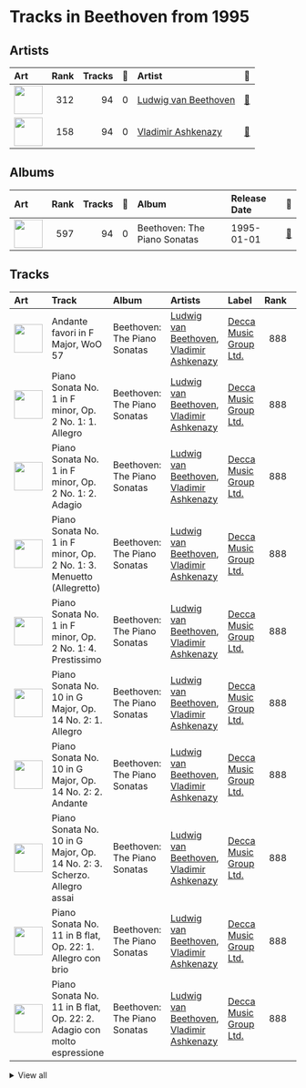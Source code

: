 # Tracks in Beethoven from 1995

## Artists

| Art | Rank | Tracks | 💚 | Artist | 🔗 |
|:---|---:|---:|---:|:---|:---|
| <img src="https://i.scdn.co/image/db022999443da6f89e250086329d98b17399b346" alt="" width="50" /> | 312 | 94 | 0 | [Ludwig van Beethoven](../../../artists/ludwig_van_beethoven/overview.md) | [🔗](https://open.spotify.com/artist/2wOqMjp9TyABvtHdOSOTUS) |
| <img src="https://i.scdn.co/image/ab6761610000e5eba5a4a932f73faefc19b4e24f" alt="" width="50" /> | 158 | 94 | 0 | [Vladimir Ashkenazy](../../../artists/vladimir_ashkenazy/overview.md) | [🔗](https://open.spotify.com/artist/20iZXzMb8LoWXOeca32i82) |

## Albums

| Art | Rank | Tracks | 💚 | Album | Release Date | 🔗 |
|:---|---:|---:|---:|:---|:---|:---|
| <img src="https://i.scdn.co/image/ab67616d0000b273c18e2114a3a3ef543635197a" alt="" width="50" /> | 597 | 94 | 0 | Beethoven: The Piano Sonatas | 1995-01-01 | [🔗](https://open.spotify.com/album/7xbsSOswKgms1fUFuwKArz) |

## Tracks



| Art | Track | Album | Artists | Label | Rank | 💚 | 🔗 |
|:---|:---|:---|:---|:---|---:|:---|:---|
| <img src="https://i.scdn.co/image/ab67616d0000b273c18e2114a3a3ef543635197a" alt="" width="50" /> | Andante favori in F Major, WoO 57 | Beethoven: The Piano Sonatas | [Ludwig van Beethoven](../../../artists/ludwig_van_beethoven/overview.md), [Vladimir Ashkenazy](../../../artists/vladimir_ashkenazy/overview.md) | [Decca Music Group Ltd.](../../../labels/decca_music_group_ltd_) | 888 | | [🔗](https://open.spotify.com/track/6XvANHX6bfvmhYyvYwUQih) |
| <img src="https://i.scdn.co/image/ab67616d0000b273c18e2114a3a3ef543635197a" alt="" width="50" /> | Piano Sonata No. 1 in F minor, Op. 2 No. 1: 1. Allegro | Beethoven: The Piano Sonatas | [Ludwig van Beethoven](../../../artists/ludwig_van_beethoven/overview.md), [Vladimir Ashkenazy](../../../artists/vladimir_ashkenazy/overview.md) | [Decca Music Group Ltd.](../../../labels/decca_music_group_ltd_) | 888 | | [🔗](https://open.spotify.com/track/2E0Q7KZ2b6wTMsuDA8lRhz) |
| <img src="https://i.scdn.co/image/ab67616d0000b273c18e2114a3a3ef543635197a" alt="" width="50" /> | Piano Sonata No. 1 in F minor, Op. 2 No. 1: 2. Adagio | Beethoven: The Piano Sonatas | [Ludwig van Beethoven](../../../artists/ludwig_van_beethoven/overview.md), [Vladimir Ashkenazy](../../../artists/vladimir_ashkenazy/overview.md) | [Decca Music Group Ltd.](../../../labels/decca_music_group_ltd_) | 888 | | [🔗](https://open.spotify.com/track/4PpdgsxpYNn7VJBQJX4jy2) |
| <img src="https://i.scdn.co/image/ab67616d0000b273c18e2114a3a3ef543635197a" alt="" width="50" /> | Piano Sonata No. 1 in F minor, Op. 2 No. 1: 3. Menuetto (Allegretto) | Beethoven: The Piano Sonatas | [Ludwig van Beethoven](../../../artists/ludwig_van_beethoven/overview.md), [Vladimir Ashkenazy](../../../artists/vladimir_ashkenazy/overview.md) | [Decca Music Group Ltd.](../../../labels/decca_music_group_ltd_) | 888 | | [🔗](https://open.spotify.com/track/67SOOKfcONBy6SdpoVz2bL) |
| <img src="https://i.scdn.co/image/ab67616d0000b273c18e2114a3a3ef543635197a" alt="" width="50" /> | Piano Sonata No. 1 in F minor, Op. 2 No. 1: 4. Prestissimo | Beethoven: The Piano Sonatas | [Ludwig van Beethoven](../../../artists/ludwig_van_beethoven/overview.md), [Vladimir Ashkenazy](../../../artists/vladimir_ashkenazy/overview.md) | [Decca Music Group Ltd.](../../../labels/decca_music_group_ltd_) | 888 | | [🔗](https://open.spotify.com/track/1Wrn95wC9svYqRRPovuW8x) |
| <img src="https://i.scdn.co/image/ab67616d0000b273c18e2114a3a3ef543635197a" alt="" width="50" /> | Piano Sonata No. 10 in G Major, Op. 14 No. 2: 1. Allegro | Beethoven: The Piano Sonatas | [Ludwig van Beethoven](../../../artists/ludwig_van_beethoven/overview.md), [Vladimir Ashkenazy](../../../artists/vladimir_ashkenazy/overview.md) | [Decca Music Group Ltd.](../../../labels/decca_music_group_ltd_) | 888 | | [🔗](https://open.spotify.com/track/2gamjD7tMdIsxVpYBC86I2) |
| <img src="https://i.scdn.co/image/ab67616d0000b273c18e2114a3a3ef543635197a" alt="" width="50" /> | Piano Sonata No. 10 in G Major, Op. 14 No. 2: 2. Andante | Beethoven: The Piano Sonatas | [Ludwig van Beethoven](../../../artists/ludwig_van_beethoven/overview.md), [Vladimir Ashkenazy](../../../artists/vladimir_ashkenazy/overview.md) | [Decca Music Group Ltd.](../../../labels/decca_music_group_ltd_) | 888 | | [🔗](https://open.spotify.com/track/6F6k480dc0Xm5VAsdotoGp) |
| <img src="https://i.scdn.co/image/ab67616d0000b273c18e2114a3a3ef543635197a" alt="" width="50" /> | Piano Sonata No. 10 in G Major, Op. 14 No. 2: 3. Scherzo. Allegro assai | Beethoven: The Piano Sonatas | [Ludwig van Beethoven](../../../artists/ludwig_van_beethoven/overview.md), [Vladimir Ashkenazy](../../../artists/vladimir_ashkenazy/overview.md) | [Decca Music Group Ltd.](../../../labels/decca_music_group_ltd_) | 888 | | [🔗](https://open.spotify.com/track/0VEufDhQQQvz863wJ7unXm) |
| <img src="https://i.scdn.co/image/ab67616d0000b273c18e2114a3a3ef543635197a" alt="" width="50" /> | Piano Sonata No. 11 in B flat, Op. 22: 1. Allegro con brio | Beethoven: The Piano Sonatas | [Ludwig van Beethoven](../../../artists/ludwig_van_beethoven/overview.md), [Vladimir Ashkenazy](../../../artists/vladimir_ashkenazy/overview.md) | [Decca Music Group Ltd.](../../../labels/decca_music_group_ltd_) | 888 | | [🔗](https://open.spotify.com/track/0JGm7LxCumF7nRrUlF5QIt) |
| <img src="https://i.scdn.co/image/ab67616d0000b273c18e2114a3a3ef543635197a" alt="" width="50" /> | Piano Sonata No. 11 in B flat, Op. 22: 2. Adagio con molto espressione | Beethoven: The Piano Sonatas | [Ludwig van Beethoven](../../../artists/ludwig_van_beethoven/overview.md), [Vladimir Ashkenazy](../../../artists/vladimir_ashkenazy/overview.md) | [Decca Music Group Ltd.](../../../labels/decca_music_group_ltd_) | 888 | | [🔗](https://open.spotify.com/track/6tB9IboWrHcn2gu1yPkN18) |


<details>
<summary>View all</summary>

| Art | Track | Album | Artists | Label | Rank | 💚 | 🔗 |
|:---|:---|:---|:---|:---|---:|:---|:---|
| <img src="https://i.scdn.co/image/ab67616d0000b273c18e2114a3a3ef543635197a" alt="" width="50" /> | Piano Sonata No. 11 in B flat, Op. 22: 3. Menuetto | Beethoven: The Piano Sonatas | [Ludwig van Beethoven](../../../artists/ludwig_van_beethoven/overview.md), [Vladimir Ashkenazy](../../../artists/vladimir_ashkenazy/overview.md) | [Decca Music Group Ltd.](../../../labels/decca_music_group_ltd_) | 888 | | [🔗](https://open.spotify.com/track/6Cf92UVZEP2X4IVG96Rxlx) |
| <img src="https://i.scdn.co/image/ab67616d0000b273c18e2114a3a3ef543635197a" alt="" width="50" /> | Piano Sonata No. 11 in B flat, Op. 22: 4. Rondo (Allegretto) | Beethoven: The Piano Sonatas | [Ludwig van Beethoven](../../../artists/ludwig_van_beethoven/overview.md), [Vladimir Ashkenazy](../../../artists/vladimir_ashkenazy/overview.md) | [Decca Music Group Ltd.](../../../labels/decca_music_group_ltd_) | 888 | | [🔗](https://open.spotify.com/track/09TzZIZStFNY1Kza5CEgRr) |
| <img src="https://i.scdn.co/image/ab67616d0000b273c18e2114a3a3ef543635197a" alt="" width="50" /> | Piano Sonata No. 12 in A flat, Op. 26: 1. Andante con variazioni | Beethoven: The Piano Sonatas | [Ludwig van Beethoven](../../../artists/ludwig_van_beethoven/overview.md), [Vladimir Ashkenazy](../../../artists/vladimir_ashkenazy/overview.md) | [Decca Music Group Ltd.](../../../labels/decca_music_group_ltd_) | 888 | | [🔗](https://open.spotify.com/track/0jZpofwQyc0pgFCLISZyqH) |
| <img src="https://i.scdn.co/image/ab67616d0000b273c18e2114a3a3ef543635197a" alt="" width="50" /> | Piano Sonata No. 12 in A flat, Op. 26: 2. Scherzo (Allegro molto) | Beethoven: The Piano Sonatas | [Ludwig van Beethoven](../../../artists/ludwig_van_beethoven/overview.md), [Vladimir Ashkenazy](../../../artists/vladimir_ashkenazy/overview.md) | [Decca Music Group Ltd.](../../../labels/decca_music_group_ltd_) | 888 | | [🔗](https://open.spotify.com/track/1ceRZjxysooUhNqjsvetIF) |
| <img src="https://i.scdn.co/image/ab67616d0000b273c18e2114a3a3ef543635197a" alt="" width="50" /> | Piano Sonata No. 12 in A flat, Op. 26: 3. Marcia funebre sulla morte d'un Eroe | Beethoven: The Piano Sonatas | [Ludwig van Beethoven](../../../artists/ludwig_van_beethoven/overview.md), [Vladimir Ashkenazy](../../../artists/vladimir_ashkenazy/overview.md) | [Decca Music Group Ltd.](../../../labels/decca_music_group_ltd_) | 888 | | [🔗](https://open.spotify.com/track/3ao7nFG8rHS8OYbCvA0Cuo) |
| <img src="https://i.scdn.co/image/ab67616d0000b273c18e2114a3a3ef543635197a" alt="" width="50" /> | Piano Sonata No. 12 in A flat, Op. 26: 4. Allegro | Beethoven: The Piano Sonatas | [Ludwig van Beethoven](../../../artists/ludwig_van_beethoven/overview.md), [Vladimir Ashkenazy](../../../artists/vladimir_ashkenazy/overview.md) | [Decca Music Group Ltd.](../../../labels/decca_music_group_ltd_) | 888 | | [🔗](https://open.spotify.com/track/31AZdDNdlQCUezidrDWH47) |
| <img src="https://i.scdn.co/image/ab67616d0000b273c18e2114a3a3ef543635197a" alt="" width="50" /> | Piano Sonata No. 13 in E flat, Op. 27 No. 1: 1. Andante - Allegro - Tempo I | Beethoven: The Piano Sonatas | [Ludwig van Beethoven](../../../artists/ludwig_van_beethoven/overview.md), [Vladimir Ashkenazy](../../../artists/vladimir_ashkenazy/overview.md) | [Decca Music Group Ltd.](../../../labels/decca_music_group_ltd_) | 888 | | [🔗](https://open.spotify.com/track/3sEMnEwMLitPryhuGxgQpV) |
| <img src="https://i.scdn.co/image/ab67616d0000b273c18e2114a3a3ef543635197a" alt="" width="50" /> | Piano Sonata No. 13 in E flat, Op. 27 No. 1: 3. Adagio con espressione | Beethoven: The Piano Sonatas | [Ludwig van Beethoven](../../../artists/ludwig_van_beethoven/overview.md), [Vladimir Ashkenazy](../../../artists/vladimir_ashkenazy/overview.md) | [Decca Music Group Ltd.](../../../labels/decca_music_group_ltd_) | 888 | | [🔗](https://open.spotify.com/track/69FbfBxdOQ46TrFPBcUnYZ) |
| <img src="https://i.scdn.co/image/ab67616d0000b273c18e2114a3a3ef543635197a" alt="" width="50" /> | Piano Sonata No. 13 in E flat, Op. 27 No. 1: 4. Allegro vivace - Tempo I - Presto | Beethoven: The Piano Sonatas | [Ludwig van Beethoven](../../../artists/ludwig_van_beethoven/overview.md), [Vladimir Ashkenazy](../../../artists/vladimir_ashkenazy/overview.md) | [Decca Music Group Ltd.](../../../labels/decca_music_group_ltd_) | 888 | | [🔗](https://open.spotify.com/track/3dK10JRS2TarLCLWZbo27R) |
| <img src="https://i.scdn.co/image/ab67616d0000b273c18e2114a3a3ef543635197a" alt="" width="50" /> | Piano Sonata No. 13 in E flat, Op. 27, No. 1: 2. Allegro molto e vivace | Beethoven: The Piano Sonatas | [Ludwig van Beethoven](../../../artists/ludwig_van_beethoven/overview.md), [Vladimir Ashkenazy](../../../artists/vladimir_ashkenazy/overview.md) | [Decca Music Group Ltd.](../../../labels/decca_music_group_ltd_) | 888 | | [🔗](https://open.spotify.com/track/5TooCaJdIpM4PSFIAKpqOx) |
| <img src="https://i.scdn.co/image/ab67616d0000b273c18e2114a3a3ef543635197a" alt="" width="50" /> | Piano Sonata No. 15 in D, Op. 28 -"Pastorale": 1. Allegro | Beethoven: The Piano Sonatas | [Ludwig van Beethoven](../../../artists/ludwig_van_beethoven/overview.md), [Vladimir Ashkenazy](../../../artists/vladimir_ashkenazy/overview.md) | [Decca Music Group Ltd.](../../../labels/decca_music_group_ltd_) | 888 | | [🔗](https://open.spotify.com/track/3eiAUStWjc93DBuEPlEBSP) |
| <img src="https://i.scdn.co/image/ab67616d0000b273c18e2114a3a3ef543635197a" alt="" width="50" /> | Piano Sonata No. 15 in D, Op. 28 -"Pastorale": 2. Andante | Beethoven: The Piano Sonatas | [Ludwig van Beethoven](../../../artists/ludwig_van_beethoven/overview.md), [Vladimir Ashkenazy](../../../artists/vladimir_ashkenazy/overview.md) | [Decca Music Group Ltd.](../../../labels/decca_music_group_ltd_) | 888 | | [🔗](https://open.spotify.com/track/5xydghdYPMMVdQJTVX2ZPX) |
| <img src="https://i.scdn.co/image/ab67616d0000b273c18e2114a3a3ef543635197a" alt="" width="50" /> | Piano Sonata No. 15 in D, Op. 28 -"Pastorale": 3. Scherzo (Allegro assai) | Beethoven: The Piano Sonatas | [Ludwig van Beethoven](../../../artists/ludwig_van_beethoven/overview.md), [Vladimir Ashkenazy](../../../artists/vladimir_ashkenazy/overview.md) | [Decca Music Group Ltd.](../../../labels/decca_music_group_ltd_) | 888 | | [🔗](https://open.spotify.com/track/3PzrgxokeKboRe1MyMkAsz) |
| <img src="https://i.scdn.co/image/ab67616d0000b273c18e2114a3a3ef543635197a" alt="" width="50" /> | Piano Sonata No. 15 in D, Op. 28 -"Pastorale": 4. Rondo. Allegro ma non troppo | Beethoven: The Piano Sonatas | [Ludwig van Beethoven](../../../artists/ludwig_van_beethoven/overview.md), [Vladimir Ashkenazy](../../../artists/vladimir_ashkenazy/overview.md) | [Decca Music Group Ltd.](../../../labels/decca_music_group_ltd_) | 888 | | [🔗](https://open.spotify.com/track/32ohdHhdVPpZtRKlZv6dS5) |
| <img src="https://i.scdn.co/image/ab67616d0000b273c18e2114a3a3ef543635197a" alt="" width="50" /> | Piano Sonata No. 16 in G, Op. 31 No. 1: 1. Allegro vivace | Beethoven: The Piano Sonatas | [Ludwig van Beethoven](../../../artists/ludwig_van_beethoven/overview.md), [Vladimir Ashkenazy](../../../artists/vladimir_ashkenazy/overview.md) | [Decca Music Group Ltd.](../../../labels/decca_music_group_ltd_) | 888 | | [🔗](https://open.spotify.com/track/5r3qjqRLBS0SsLkuuBVntw) |
| <img src="https://i.scdn.co/image/ab67616d0000b273c18e2114a3a3ef543635197a" alt="" width="50" /> | Piano Sonata No. 16 in G, Op. 31 No. 1: 2. Adagio grazioso | Beethoven: The Piano Sonatas | [Ludwig van Beethoven](../../../artists/ludwig_van_beethoven/overview.md), [Vladimir Ashkenazy](../../../artists/vladimir_ashkenazy/overview.md) | [Decca Music Group Ltd.](../../../labels/decca_music_group_ltd_) | 888 | | [🔗](https://open.spotify.com/track/55X24BGkDWD7lsHNsmGSY3) |
| <img src="https://i.scdn.co/image/ab67616d0000b273c18e2114a3a3ef543635197a" alt="" width="50" /> | Piano Sonata No. 16 in G, Op. 31 No. 1: 3. Rondo (Allegretto) | Beethoven: The Piano Sonatas | [Ludwig van Beethoven](../../../artists/ludwig_van_beethoven/overview.md), [Vladimir Ashkenazy](../../../artists/vladimir_ashkenazy/overview.md) | [Decca Music Group Ltd.](../../../labels/decca_music_group_ltd_) | 888 | | [🔗](https://open.spotify.com/track/4QpCaoTElARQj31WH2lPAx) |
| <img src="https://i.scdn.co/image/ab67616d0000b273c18e2114a3a3ef543635197a" alt="" width="50" /> | Piano Sonata No. 17 in D minor, Op. 31 No. 2 -"Tempest": 1. Largo - Allegro | Beethoven: The Piano Sonatas | [Ludwig van Beethoven](../../../artists/ludwig_van_beethoven/overview.md), [Vladimir Ashkenazy](../../../artists/vladimir_ashkenazy/overview.md) | [Decca Music Group Ltd.](../../../labels/decca_music_group_ltd_) | 888 | | [🔗](https://open.spotify.com/track/4mduuj01b4mVak85MrC7OF) |
| <img src="https://i.scdn.co/image/ab67616d0000b273c18e2114a3a3ef543635197a" alt="" width="50" /> | Piano Sonata No. 17 in D minor, Op. 31 No. 2 -"Tempest": 2. Adagio | Beethoven: The Piano Sonatas | [Ludwig van Beethoven](../../../artists/ludwig_van_beethoven/overview.md), [Vladimir Ashkenazy](../../../artists/vladimir_ashkenazy/overview.md) | [Decca Music Group Ltd.](../../../labels/decca_music_group_ltd_) | 888 | | [🔗](https://open.spotify.com/track/3HtCNpL6JQ5k5Mqtee3kWc) |
| <img src="https://i.scdn.co/image/ab67616d0000b273c18e2114a3a3ef543635197a" alt="" width="50" /> | Piano Sonata No. 17 in D minor, Op. 31 No. 2 -"Tempest": 3. Allegretto | Beethoven: The Piano Sonatas | [Ludwig van Beethoven](../../../artists/ludwig_van_beethoven/overview.md), [Vladimir Ashkenazy](../../../artists/vladimir_ashkenazy/overview.md) | [Decca Music Group Ltd.](../../../labels/decca_music_group_ltd_) | 888 | | [🔗](https://open.spotify.com/track/6hSk9N1dglIFXwSGVZW3XC) |
| <img src="https://i.scdn.co/image/ab67616d0000b273c18e2114a3a3ef543635197a" alt="" width="50" /> | Piano Sonata No. 18 in E flat, Op. 31 No. 3 -"The Hunt": 1. Allegro | Beethoven: The Piano Sonatas | [Ludwig van Beethoven](../../../artists/ludwig_van_beethoven/overview.md), [Vladimir Ashkenazy](../../../artists/vladimir_ashkenazy/overview.md) | [Decca Music Group Ltd.](../../../labels/decca_music_group_ltd_) | 888 | | [🔗](https://open.spotify.com/track/06WBwk3ploTpWPjgM2jdF0) |
| <img src="https://i.scdn.co/image/ab67616d0000b273c18e2114a3a3ef543635197a" alt="" width="50" /> | Piano Sonata No. 18 in E flat, Op. 31 No. 3 -"The Hunt": 2. Scherzo (Allegretto vivace) | Beethoven: The Piano Sonatas | [Ludwig van Beethoven](../../../artists/ludwig_van_beethoven/overview.md), [Vladimir Ashkenazy](../../../artists/vladimir_ashkenazy/overview.md) | [Decca Music Group Ltd.](../../../labels/decca_music_group_ltd_) | 888 | | [🔗](https://open.spotify.com/track/6ghMfD0tM3XxGxhTLQ1ilI) |
| <img src="https://i.scdn.co/image/ab67616d0000b273c18e2114a3a3ef543635197a" alt="" width="50" /> | Piano Sonata No. 18 in E flat, Op. 31 No. 3 -"The Hunt": 3. Menuetto (Moderato e grazioso) | Beethoven: The Piano Sonatas | [Ludwig van Beethoven](../../../artists/ludwig_van_beethoven/overview.md), [Vladimir Ashkenazy](../../../artists/vladimir_ashkenazy/overview.md) | [Decca Music Group Ltd.](../../../labels/decca_music_group_ltd_) | 888 | | [🔗](https://open.spotify.com/track/0Ug52ip9Z9uCWXhicp3lb7) |
| <img src="https://i.scdn.co/image/ab67616d0000b273c18e2114a3a3ef543635197a" alt="" width="50" /> | Piano Sonata No. 18 in E flat, Op. 31 No. 3 -"The Hunt": 4. Presto con fuoco | Beethoven: The Piano Sonatas | [Ludwig van Beethoven](../../../artists/ludwig_van_beethoven/overview.md), [Vladimir Ashkenazy](../../../artists/vladimir_ashkenazy/overview.md) | [Decca Music Group Ltd.](../../../labels/decca_music_group_ltd_) | 888 | | [🔗](https://open.spotify.com/track/4G1SNHok5v4z8EhG4dsZBi) |
| <img src="https://i.scdn.co/image/ab67616d0000b273c18e2114a3a3ef543635197a" alt="" width="50" /> | Piano Sonata No. 19 in G minor, Op. 49 No. 1: 1. Andante | Beethoven: The Piano Sonatas | [Ludwig van Beethoven](../../../artists/ludwig_van_beethoven/overview.md), [Vladimir Ashkenazy](../../../artists/vladimir_ashkenazy/overview.md) | [Decca Music Group Ltd.](../../../labels/decca_music_group_ltd_) | 888 | | [🔗](https://open.spotify.com/track/6fnnJxQzSmNrgZubGxEfoR) |
| <img src="https://i.scdn.co/image/ab67616d0000b273c18e2114a3a3ef543635197a" alt="" width="50" /> | Piano Sonata No. 19 in G minor, Op. 49 No. 1: 2. Rondo (Allegro) | Beethoven: The Piano Sonatas | [Ludwig van Beethoven](../../../artists/ludwig_van_beethoven/overview.md), [Vladimir Ashkenazy](../../../artists/vladimir_ashkenazy/overview.md) | [Decca Music Group Ltd.](../../../labels/decca_music_group_ltd_) | 888 | | [🔗](https://open.spotify.com/track/2yYoMpdah6zLxZakpCFs9I) |
| <img src="https://i.scdn.co/image/ab67616d0000b273c18e2114a3a3ef543635197a" alt="" width="50" /> | Piano Sonata No. 2 in A, Op. 2 No. 2: 1. Allegro vivace | Beethoven: The Piano Sonatas | [Ludwig van Beethoven](../../../artists/ludwig_van_beethoven/overview.md), [Vladimir Ashkenazy](../../../artists/vladimir_ashkenazy/overview.md) | [Decca Music Group Ltd.](../../../labels/decca_music_group_ltd_) | 888 | | [🔗](https://open.spotify.com/track/0j6XoSUHbf3aj487ZOn6t6) |
| <img src="https://i.scdn.co/image/ab67616d0000b273c18e2114a3a3ef543635197a" alt="" width="50" /> | Piano Sonata No. 2 in A, Op. 2 No. 2: 2. Largo appassionato | Beethoven: The Piano Sonatas | [Ludwig van Beethoven](../../../artists/ludwig_van_beethoven/overview.md), [Vladimir Ashkenazy](../../../artists/vladimir_ashkenazy/overview.md) | [Decca Music Group Ltd.](../../../labels/decca_music_group_ltd_) | 888 | | [🔗](https://open.spotify.com/track/0wAtZN1NyyFr85GOz4IoZK) |
| <img src="https://i.scdn.co/image/ab67616d0000b273c18e2114a3a3ef543635197a" alt="" width="50" /> | Piano Sonata No. 2 in A, Op. 2 No. 2: 3. Scherzo (Allegretto) | Beethoven: The Piano Sonatas | [Ludwig van Beethoven](../../../artists/ludwig_van_beethoven/overview.md), [Vladimir Ashkenazy](../../../artists/vladimir_ashkenazy/overview.md) | [Decca Music Group Ltd.](../../../labels/decca_music_group_ltd_) | 888 | | [🔗](https://open.spotify.com/track/0cN0dCON1MqFJmDG2TYD07) |
| <img src="https://i.scdn.co/image/ab67616d0000b273c18e2114a3a3ef543635197a" alt="" width="50" /> | Piano Sonata No. 2 in A, Op. 2 No. 2: 4. Rondo (Grazioso) | Beethoven: The Piano Sonatas | [Ludwig van Beethoven](../../../artists/ludwig_van_beethoven/overview.md), [Vladimir Ashkenazy](../../../artists/vladimir_ashkenazy/overview.md) | [Decca Music Group Ltd.](../../../labels/decca_music_group_ltd_) | 888 | | [🔗](https://open.spotify.com/track/1Lv1DwrC0wphiUnlhDczkK) |
| <img src="https://i.scdn.co/image/ab67616d0000b273c18e2114a3a3ef543635197a" alt="" width="50" /> | Piano Sonata No. 20 in G, Op. 49 No. 2: 1. Allegro ma non troppo | Beethoven: The Piano Sonatas | [Ludwig van Beethoven](../../../artists/ludwig_van_beethoven/overview.md), [Vladimir Ashkenazy](../../../artists/vladimir_ashkenazy/overview.md) | [Decca Music Group Ltd.](../../../labels/decca_music_group_ltd_) | 888 | | [🔗](https://open.spotify.com/track/7onetNzttpXOktzvYhHjEE) |
| <img src="https://i.scdn.co/image/ab67616d0000b273c18e2114a3a3ef543635197a" alt="" width="50" /> | Piano Sonata No. 20 in G, Op. 49 No. 2: 2. Tempo di Menuetto | Beethoven: The Piano Sonatas | [Ludwig van Beethoven](../../../artists/ludwig_van_beethoven/overview.md), [Vladimir Ashkenazy](../../../artists/vladimir_ashkenazy/overview.md) | [Decca Music Group Ltd.](../../../labels/decca_music_group_ltd_) | 888 | | [🔗](https://open.spotify.com/track/34c7zY3bo50nlq6x69nfNc) |
| <img src="https://i.scdn.co/image/ab67616d0000b273c18e2114a3a3ef543635197a" alt="" width="50" /> | Piano Sonata No. 21 in C Major, Op. 53 "Waldstein": I. Allegro con brio | Beethoven: The Piano Sonatas | [Ludwig van Beethoven](../../../artists/ludwig_van_beethoven/overview.md), [Vladimir Ashkenazy](../../../artists/vladimir_ashkenazy/overview.md) | [Decca Music Group Ltd.](../../../labels/decca_music_group_ltd_) | 888 | | [🔗](https://open.spotify.com/track/6mhZMduiw9NIIRk75k9WVy) |
| <img src="https://i.scdn.co/image/ab67616d0000b273c18e2114a3a3ef543635197a" alt="" width="50" /> | Piano Sonata No. 21 in C Major, Op. 53 "Waldstein": II. Introduzione (Adagio molto) | Beethoven: The Piano Sonatas | [Ludwig van Beethoven](../../../artists/ludwig_van_beethoven/overview.md), [Vladimir Ashkenazy](../../../artists/vladimir_ashkenazy/overview.md) | [Decca Music Group Ltd.](../../../labels/decca_music_group_ltd_) | 888 | | [🔗](https://open.spotify.com/track/3BtD1leAlPIEwzBbddVbu3) |
| <img src="https://i.scdn.co/image/ab67616d0000b273c18e2114a3a3ef543635197a" alt="" width="50" /> | Piano Sonata No. 21 in C Major, Op. 53 "Waldstein": III. Rondo (Allegretto moderato - Prestissimo) | Beethoven: The Piano Sonatas | [Ludwig van Beethoven](../../../artists/ludwig_van_beethoven/overview.md), [Vladimir Ashkenazy](../../../artists/vladimir_ashkenazy/overview.md) | [Decca Music Group Ltd.](../../../labels/decca_music_group_ltd_) | 888 | | [🔗](https://open.spotify.com/track/3yIWNNQnAQeCmPgjEZ8UwX) |
| <img src="https://i.scdn.co/image/ab67616d0000b273c18e2114a3a3ef543635197a" alt="" width="50" /> | Piano Sonata No. 22 in F, Op. 54: 1. In Tempo d'un Menuetto | Beethoven: The Piano Sonatas | [Ludwig van Beethoven](../../../artists/ludwig_van_beethoven/overview.md), [Vladimir Ashkenazy](../../../artists/vladimir_ashkenazy/overview.md) | [Decca Music Group Ltd.](../../../labels/decca_music_group_ltd_) | 888 | | [🔗](https://open.spotify.com/track/3by3Ot4t6qvbM5m8aARcnU) |
| <img src="https://i.scdn.co/image/ab67616d0000b273c18e2114a3a3ef543635197a" alt="" width="50" /> | Piano Sonata No. 22 in F, Op. 54: 2. Allegretto | Beethoven: The Piano Sonatas | [Ludwig van Beethoven](../../../artists/ludwig_van_beethoven/overview.md), [Vladimir Ashkenazy](../../../artists/vladimir_ashkenazy/overview.md) | [Decca Music Group Ltd.](../../../labels/decca_music_group_ltd_) | 888 | | [🔗](https://open.spotify.com/track/0ZlOZ8gvrSamzfceD9frmQ) |
| <img src="https://i.scdn.co/image/ab67616d0000b273c18e2114a3a3ef543635197a" alt="" width="50" /> | Piano Sonata No. 24 in F-Sharp Major, Op. 78 "For Therese": 1. Adagio cantabile - Allegro ma non troppo | Beethoven: The Piano Sonatas | [Ludwig van Beethoven](../../../artists/ludwig_van_beethoven/overview.md), [Vladimir Ashkenazy](../../../artists/vladimir_ashkenazy/overview.md) | [Decca Music Group Ltd.](../../../labels/decca_music_group_ltd_) | 888 | | [🔗](https://open.spotify.com/track/26CdQ7JMFDD8kSjpebz2eu) |
| <img src="https://i.scdn.co/image/ab67616d0000b273c18e2114a3a3ef543635197a" alt="" width="50" /> | Piano Sonata No. 24 in F-Sharp Major, Op. 78 "For Therese": 2. Allegro vivace | Beethoven: The Piano Sonatas | [Ludwig van Beethoven](../../../artists/ludwig_van_beethoven/overview.md), [Vladimir Ashkenazy](../../../artists/vladimir_ashkenazy/overview.md) | [Decca Music Group Ltd.](../../../labels/decca_music_group_ltd_) | 888 | | [🔗](https://open.spotify.com/track/4KTOl5qB3uTITHsRUnStDT) |
| <img src="https://i.scdn.co/image/ab67616d0000b273c18e2114a3a3ef543635197a" alt="" width="50" /> | Piano Sonata No. 25 in G, Op. 79: 1. Presto alla tedesca | Beethoven: The Piano Sonatas | [Ludwig van Beethoven](../../../artists/ludwig_van_beethoven/overview.md), [Vladimir Ashkenazy](../../../artists/vladimir_ashkenazy/overview.md) | [Decca Music Group Ltd.](../../../labels/decca_music_group_ltd_) | 888 | | [🔗](https://open.spotify.com/track/51etNICsNf6ltMHZ4I0i2q) |
| <img src="https://i.scdn.co/image/ab67616d0000b273c18e2114a3a3ef543635197a" alt="" width="50" /> | Piano Sonata No. 25 in G, Op. 79: 2. Andante | Beethoven: The Piano Sonatas | [Ludwig van Beethoven](../../../artists/ludwig_van_beethoven/overview.md), [Vladimir Ashkenazy](../../../artists/vladimir_ashkenazy/overview.md) | [Decca Music Group Ltd.](../../../labels/decca_music_group_ltd_) | 888 | | [🔗](https://open.spotify.com/track/7BRXe9ZmWqgdnsYTYh6imx) |
| <img src="https://i.scdn.co/image/ab67616d0000b273c18e2114a3a3ef543635197a" alt="" width="50" /> | Piano Sonata No. 25 in G, Op. 79: 3. Vivace | Beethoven: The Piano Sonatas | [Ludwig van Beethoven](../../../artists/ludwig_van_beethoven/overview.md), [Vladimir Ashkenazy](../../../artists/vladimir_ashkenazy/overview.md) | [Decca Music Group Ltd.](../../../labels/decca_music_group_ltd_) | 888 | | [🔗](https://open.spotify.com/track/0mUGRc6gLkHcgOIR8sabE0) |
| <img src="https://i.scdn.co/image/ab67616d0000b273c18e2114a3a3ef543635197a" alt="" width="50" /> | Piano Sonata No. 26 in E-Flat Major, Op. 81a "Les Adieux": I. Das Lebewohl (Adagio - Allegro) | Beethoven: The Piano Sonatas | [Ludwig van Beethoven](../../../artists/ludwig_van_beethoven/overview.md), [Vladimir Ashkenazy](../../../artists/vladimir_ashkenazy/overview.md) | [Decca Music Group Ltd.](../../../labels/decca_music_group_ltd_) | 888 | | [🔗](https://open.spotify.com/track/76915vyJFSFWrz8AYVMN2p) |
| <img src="https://i.scdn.co/image/ab67616d0000b273c18e2114a3a3ef543635197a" alt="" width="50" /> | Piano Sonata No. 26 in E-Flat Major, Op. 81a "Les Adieux": II. Abwesendheit (Andante espressivo) | Beethoven: The Piano Sonatas | [Ludwig van Beethoven](../../../artists/ludwig_van_beethoven/overview.md), [Vladimir Ashkenazy](../../../artists/vladimir_ashkenazy/overview.md) | [Decca Music Group Ltd.](../../../labels/decca_music_group_ltd_) | 888 | | [🔗](https://open.spotify.com/track/5GbOl9pbHEzSYSUGlmScAG) |
| <img src="https://i.scdn.co/image/ab67616d0000b273c18e2114a3a3ef543635197a" alt="" width="50" /> | Piano Sonata No. 26 in E-Flat Major, Op. 81a "Les Adieux": III. Das Wiedersehn (Vivacissimamente) | Beethoven: The Piano Sonatas | [Ludwig van Beethoven](../../../artists/ludwig_van_beethoven/overview.md), [Vladimir Ashkenazy](../../../artists/vladimir_ashkenazy/overview.md) | [Decca Music Group Ltd.](../../../labels/decca_music_group_ltd_) | 888 | | [🔗](https://open.spotify.com/track/4BxkxmC4faMNZnyfC93vPj) |
| <img src="https://i.scdn.co/image/ab67616d0000b273c18e2114a3a3ef543635197a" alt="" width="50" /> | Piano Sonata No. 27 in E minor, Op. 90: 1. Mit Lebhaftigkeit und durchaus mit Empfindung und Ausdruck | Beethoven: The Piano Sonatas | [Ludwig van Beethoven](../../../artists/ludwig_van_beethoven/overview.md), [Vladimir Ashkenazy](../../../artists/vladimir_ashkenazy/overview.md) | [Decca Music Group Ltd.](../../../labels/decca_music_group_ltd_) | 888 | | [🔗](https://open.spotify.com/track/6DY6DT8yFhYMLzawndbTLn) |
| <img src="https://i.scdn.co/image/ab67616d0000b273c18e2114a3a3ef543635197a" alt="" width="50" /> | Piano Sonata No. 27 in E minor, Op. 90: 2. Nicht zu geschwind und sehr singbar vorgetragen | Beethoven: The Piano Sonatas | [Ludwig van Beethoven](../../../artists/ludwig_van_beethoven/overview.md), [Vladimir Ashkenazy](../../../artists/vladimir_ashkenazy/overview.md) | [Decca Music Group Ltd.](../../../labels/decca_music_group_ltd_) | 888 | | [🔗](https://open.spotify.com/track/5WOSo1bZ4XCBXOPaXchqum) |
| <img src="https://i.scdn.co/image/ab67616d0000b273c18e2114a3a3ef543635197a" alt="" width="50" /> | Piano Sonata No. 28 in A, Op. 101: 1. Etwas lebhaft und mit der innigsten Empfindung (Allegretto ma non troppo) | Beethoven: The Piano Sonatas | [Ludwig van Beethoven](../../../artists/ludwig_van_beethoven/overview.md), [Vladimir Ashkenazy](../../../artists/vladimir_ashkenazy/overview.md) | [Decca Music Group Ltd.](../../../labels/decca_music_group_ltd_) | 888 | | [🔗](https://open.spotify.com/track/1joDzsy0rLrltCMjf8hIZk) |
| <img src="https://i.scdn.co/image/ab67616d0000b273c18e2114a3a3ef543635197a" alt="" width="50" /> | Piano Sonata No. 28 in A, Op. 101: 2. Lebhaft, marschmäßig (Vivace alla marcia) | Beethoven: The Piano Sonatas | [Ludwig van Beethoven](../../../artists/ludwig_van_beethoven/overview.md), [Vladimir Ashkenazy](../../../artists/vladimir_ashkenazy/overview.md) | [Decca Music Group Ltd.](../../../labels/decca_music_group_ltd_) | 888 | | [🔗](https://open.spotify.com/track/34mjwTLHXOlw8hkXThHtkG) |
| <img src="https://i.scdn.co/image/ab67616d0000b273c18e2114a3a3ef543635197a" alt="" width="50" /> | Piano Sonata No. 28 in A, Op. 101: 3. Langsam und sehnsuchtsvoll (Adagio ma non troppo, con affetto) | Beethoven: The Piano Sonatas | [Ludwig van Beethoven](../../../artists/ludwig_van_beethoven/overview.md), [Vladimir Ashkenazy](../../../artists/vladimir_ashkenazy/overview.md) | [Decca Music Group Ltd.](../../../labels/decca_music_group_ltd_) | 888 | | [🔗](https://open.spotify.com/track/0Enb2uwLWzhszdFVvXR9GN) |
| <img src="https://i.scdn.co/image/ab67616d0000b273c18e2114a3a3ef543635197a" alt="" width="50" /> | Piano Sonata No. 29 in B flat, Op. 106 -"Hammerklavier": 1. Allegro | Beethoven: The Piano Sonatas | [Ludwig van Beethoven](../../../artists/ludwig_van_beethoven/overview.md), [Vladimir Ashkenazy](../../../artists/vladimir_ashkenazy/overview.md) | [Decca Music Group Ltd.](../../../labels/decca_music_group_ltd_) | 888 | | [🔗](https://open.spotify.com/track/7HuiaLJAKmUDZSSe5gsPBb) |
| <img src="https://i.scdn.co/image/ab67616d0000b273c18e2114a3a3ef543635197a" alt="" width="50" /> | Piano Sonata No. 29 in B flat, Op. 106 -"Hammerklavier": 2. Scherzo (Assai vivace - Presto - Prestissimo - Tempo I) | Beethoven: The Piano Sonatas | [Ludwig van Beethoven](../../../artists/ludwig_van_beethoven/overview.md), [Vladimir Ashkenazy](../../../artists/vladimir_ashkenazy/overview.md) | [Decca Music Group Ltd.](../../../labels/decca_music_group_ltd_) | 888 | | [🔗](https://open.spotify.com/track/0p7MucNl42X928zuT1iZCX) |
| <img src="https://i.scdn.co/image/ab67616d0000b273c18e2114a3a3ef543635197a" alt="" width="50" /> | Piano Sonata No. 29 in B flat, Op. 106 -"Hammerklavier": 3. Adagio sostenuto | Beethoven: The Piano Sonatas | [Ludwig van Beethoven](../../../artists/ludwig_van_beethoven/overview.md), [Vladimir Ashkenazy](../../../artists/vladimir_ashkenazy/overview.md) | [Decca Music Group Ltd.](../../../labels/decca_music_group_ltd_) | 888 | | [🔗](https://open.spotify.com/track/1e41zTu6iZWK8dnqCdU4fd) |
| <img src="https://i.scdn.co/image/ab67616d0000b273c18e2114a3a3ef543635197a" alt="" width="50" /> | Piano Sonata No. 29 in B flat, Op. 106 -"Hammerklavier": 4. Largo - Allegro risoluto | Beethoven: The Piano Sonatas | [Ludwig van Beethoven](../../../artists/ludwig_van_beethoven/overview.md), [Vladimir Ashkenazy](../../../artists/vladimir_ashkenazy/overview.md) | [Decca Music Group Ltd.](../../../labels/decca_music_group_ltd_) | 888 | | [🔗](https://open.spotify.com/track/6D2m6JYhKjzz3gVmvjZTAg) |
| <img src="https://i.scdn.co/image/ab67616d0000b273c18e2114a3a3ef543635197a" alt="" width="50" /> | Piano Sonata No. 3 in C, Op. 2 No. 3: 1. Allegro con brio | Beethoven: The Piano Sonatas | [Ludwig van Beethoven](../../../artists/ludwig_van_beethoven/overview.md), [Vladimir Ashkenazy](../../../artists/vladimir_ashkenazy/overview.md) | [Decca Music Group Ltd.](../../../labels/decca_music_group_ltd_) | 888 | | [🔗](https://open.spotify.com/track/6E4pjpSYbSHc3DRnLSnYcE) |
| <img src="https://i.scdn.co/image/ab67616d0000b273c18e2114a3a3ef543635197a" alt="" width="50" /> | Piano Sonata No. 3 in C, Op. 2 No. 3: 2. Adagio | Beethoven: The Piano Sonatas | [Ludwig van Beethoven](../../../artists/ludwig_van_beethoven/overview.md), [Vladimir Ashkenazy](../../../artists/vladimir_ashkenazy/overview.md) | [Decca Music Group Ltd.](../../../labels/decca_music_group_ltd_) | 888 | | [🔗](https://open.spotify.com/track/62qDWPZpDnLJqL85aWZs2E) |
| <img src="https://i.scdn.co/image/ab67616d0000b273c18e2114a3a3ef543635197a" alt="" width="50" /> | Piano Sonata No. 3 in C, Op. 2 No. 3: 3. Scherzo (Allegro) | Beethoven: The Piano Sonatas | [Ludwig van Beethoven](../../../artists/ludwig_van_beethoven/overview.md), [Vladimir Ashkenazy](../../../artists/vladimir_ashkenazy/overview.md) | [Decca Music Group Ltd.](../../../labels/decca_music_group_ltd_) | 888 | | [🔗](https://open.spotify.com/track/0cG1eHAxX9qgBoHkmJMEhl) |
| <img src="https://i.scdn.co/image/ab67616d0000b273c18e2114a3a3ef543635197a" alt="" width="50" /> | Piano Sonata No. 3 in C, Op. 2 No. 3: 4. Allegro assai | Beethoven: The Piano Sonatas | [Ludwig van Beethoven](../../../artists/ludwig_van_beethoven/overview.md), [Vladimir Ashkenazy](../../../artists/vladimir_ashkenazy/overview.md) | [Decca Music Group Ltd.](../../../labels/decca_music_group_ltd_) | 888 | | [🔗](https://open.spotify.com/track/1ATiYARYMDX7OMTX4RrFlw) |
| <img src="https://i.scdn.co/image/ab67616d0000b273c18e2114a3a3ef543635197a" alt="" width="50" /> | Piano Sonata No. 30 in E, Op. 109: 1. Vivace, ma non troppo - Adagio espressivo - Tempo I | Beethoven: The Piano Sonatas | [Ludwig van Beethoven](../../../artists/ludwig_van_beethoven/overview.md), [Vladimir Ashkenazy](../../../artists/vladimir_ashkenazy/overview.md) | [Decca Music Group Ltd.](../../../labels/decca_music_group_ltd_) | 888 | | [🔗](https://open.spotify.com/track/1hjFqmh8TZi7qTOoOpWQIi) |
| <img src="https://i.scdn.co/image/ab67616d0000b273c18e2114a3a3ef543635197a" alt="" width="50" /> | Piano Sonata No. 30 in E, Op. 109: 2. Prestissimo | Beethoven: The Piano Sonatas | [Ludwig van Beethoven](../../../artists/ludwig_van_beethoven/overview.md), [Vladimir Ashkenazy](../../../artists/vladimir_ashkenazy/overview.md) | [Decca Music Group Ltd.](../../../labels/decca_music_group_ltd_) | 888 | | [🔗](https://open.spotify.com/track/0ZIhFlc89d2jvgfcgfKpwN) |
| <img src="https://i.scdn.co/image/ab67616d0000b273c18e2114a3a3ef543635197a" alt="" width="50" /> | Piano Sonata No. 30 in E, Op. 109: 3. Gesangvoll, mit innigster Empfindung (Andante molto cantabile ed espressivo) | Beethoven: The Piano Sonatas | [Ludwig van Beethoven](../../../artists/ludwig_van_beethoven/overview.md), [Vladimir Ashkenazy](../../../artists/vladimir_ashkenazy/overview.md) | [Decca Music Group Ltd.](../../../labels/decca_music_group_ltd_) | 888 | | [🔗](https://open.spotify.com/track/6i4hjBqCkGirJ0EHRfmbBk) |
| <img src="https://i.scdn.co/image/ab67616d0000b273c18e2114a3a3ef543635197a" alt="" width="50" /> | Piano Sonata No. 31 in A flat, Op. 110: 1. Moderato cantabile molto espressivo | Beethoven: The Piano Sonatas | [Ludwig van Beethoven](../../../artists/ludwig_van_beethoven/overview.md), [Vladimir Ashkenazy](../../../artists/vladimir_ashkenazy/overview.md) | [Decca Music Group Ltd.](../../../labels/decca_music_group_ltd_) | 888 | | [🔗](https://open.spotify.com/track/6sgoLkP077c0bE7TYqvUAV) |
| <img src="https://i.scdn.co/image/ab67616d0000b273c18e2114a3a3ef543635197a" alt="" width="50" /> | Piano Sonata No. 31 in A flat, Op. 110: 2. Allegro molto | Beethoven: The Piano Sonatas | [Ludwig van Beethoven](../../../artists/ludwig_van_beethoven/overview.md), [Vladimir Ashkenazy](../../../artists/vladimir_ashkenazy/overview.md) | [Decca Music Group Ltd.](../../../labels/decca_music_group_ltd_) | 888 | | [🔗](https://open.spotify.com/track/3UfHf3OZVwTS9bip0AQykg) |
| <img src="https://i.scdn.co/image/ab67616d0000b273c18e2114a3a3ef543635197a" alt="" width="50" /> | Piano Sonata No. 31 in A flat, Op. 110: 3. Adagio ma non troppo | Beethoven: The Piano Sonatas | [Ludwig van Beethoven](../../../artists/ludwig_van_beethoven/overview.md), [Vladimir Ashkenazy](../../../artists/vladimir_ashkenazy/overview.md) | [Decca Music Group Ltd.](../../../labels/decca_music_group_ltd_) | 888 | | [🔗](https://open.spotify.com/track/07D7JKZN8FtTneq1ffuNis) |
| <img src="https://i.scdn.co/image/ab67616d0000b273c18e2114a3a3ef543635197a" alt="" width="50" /> | Piano Sonata No. 31 in A flat, Op. 110: 3b. Fuga (Allegro ma non troppo) | Beethoven: The Piano Sonatas | [Ludwig van Beethoven](../../../artists/ludwig_van_beethoven/overview.md), [Vladimir Ashkenazy](../../../artists/vladimir_ashkenazy/overview.md) | [Decca Music Group Ltd.](../../../labels/decca_music_group_ltd_) | 888 | | [🔗](https://open.spotify.com/track/1v3vMPC0nMLJ3pqTfIfSfE) |
| <img src="https://i.scdn.co/image/ab67616d0000b273c18e2114a3a3ef543635197a" alt="" width="50" /> | Piano Sonata No. 32 in C minor, Op. 111: 1. Maestoso - Allegro con brio ed appassionato | Beethoven: The Piano Sonatas | [Ludwig van Beethoven](../../../artists/ludwig_van_beethoven/overview.md), [Vladimir Ashkenazy](../../../artists/vladimir_ashkenazy/overview.md) | [Decca Music Group Ltd.](../../../labels/decca_music_group_ltd_) | 888 | | [🔗](https://open.spotify.com/track/6w2fQ88TfbV5p22zJXaBon) |
| <img src="https://i.scdn.co/image/ab67616d0000b273c18e2114a3a3ef543635197a" alt="" width="50" /> | Piano Sonata No. 32 in C minor, Op. 111: 2. Arietta (Adagio molto semplice e cantabile) | Beethoven: The Piano Sonatas | [Ludwig van Beethoven](../../../artists/ludwig_van_beethoven/overview.md), [Vladimir Ashkenazy](../../../artists/vladimir_ashkenazy/overview.md) | [Decca Music Group Ltd.](../../../labels/decca_music_group_ltd_) | 888 | | [🔗](https://open.spotify.com/track/5z8Ci3BEYcJE74WS5c2Xtg) |
| <img src="https://i.scdn.co/image/ab67616d0000b273c18e2114a3a3ef543635197a" alt="" width="50" /> | Piano Sonata No. 4 in E flat, Op. 7: 1. Allegro molto e con brio | Beethoven: The Piano Sonatas | [Ludwig van Beethoven](../../../artists/ludwig_van_beethoven/overview.md), [Vladimir Ashkenazy](../../../artists/vladimir_ashkenazy/overview.md) | [Decca Music Group Ltd.](../../../labels/decca_music_group_ltd_) | 888 | | [🔗](https://open.spotify.com/track/7bqW46yJPC7pGVOksJibHX) |
| <img src="https://i.scdn.co/image/ab67616d0000b273c18e2114a3a3ef543635197a" alt="" width="50" /> | Piano Sonata No. 4 in E flat, Op. 7: 2. Largo, con gran espressione | Beethoven: The Piano Sonatas | [Ludwig van Beethoven](../../../artists/ludwig_van_beethoven/overview.md), [Vladimir Ashkenazy](../../../artists/vladimir_ashkenazy/overview.md) | [Decca Music Group Ltd.](../../../labels/decca_music_group_ltd_) | 888 | | [🔗](https://open.spotify.com/track/6YPms7CZ0jhRd9BtpIiLBs) |
| <img src="https://i.scdn.co/image/ab67616d0000b273c18e2114a3a3ef543635197a" alt="" width="50" /> | Piano Sonata No. 4 in E flat, Op. 7: 3. Allegro | Beethoven: The Piano Sonatas | [Ludwig van Beethoven](../../../artists/ludwig_van_beethoven/overview.md), [Vladimir Ashkenazy](../../../artists/vladimir_ashkenazy/overview.md) | [Decca Music Group Ltd.](../../../labels/decca_music_group_ltd_) | 888 | | [🔗](https://open.spotify.com/track/7mjP1zIbYt98zXkL5HUIBs) |
| <img src="https://i.scdn.co/image/ab67616d0000b273c18e2114a3a3ef543635197a" alt="" width="50" /> | Piano Sonata No. 4 in E flat, Op. 7: 4. Rondo (Poco allegretto e grazioso) | Beethoven: The Piano Sonatas | [Ludwig van Beethoven](../../../artists/ludwig_van_beethoven/overview.md), [Vladimir Ashkenazy](../../../artists/vladimir_ashkenazy/overview.md) | [Decca Music Group Ltd.](../../../labels/decca_music_group_ltd_) | 888 | | [🔗](https://open.spotify.com/track/1f64W90KNdGhGzoElkVy3G) |
| <img src="https://i.scdn.co/image/ab67616d0000b273c18e2114a3a3ef543635197a" alt="" width="50" /> | Piano Sonata No. 5 in C minor, Op. 10 No. 1: 1. Allegro molto e con brio | Beethoven: The Piano Sonatas | [Ludwig van Beethoven](../../../artists/ludwig_van_beethoven/overview.md), [Vladimir Ashkenazy](../../../artists/vladimir_ashkenazy/overview.md) | [Decca Music Group Ltd.](../../../labels/decca_music_group_ltd_) | 888 | | [🔗](https://open.spotify.com/track/23esxSOldUXZFyucgRXauX) |
| <img src="https://i.scdn.co/image/ab67616d0000b273c18e2114a3a3ef543635197a" alt="" width="50" /> | Piano Sonata No. 5 in C minor, Op. 10 No. 1: 2. Adagio molto | Beethoven: The Piano Sonatas | [Ludwig van Beethoven](../../../artists/ludwig_van_beethoven/overview.md), [Vladimir Ashkenazy](../../../artists/vladimir_ashkenazy/overview.md) | [Decca Music Group Ltd.](../../../labels/decca_music_group_ltd_) | 888 | | [🔗](https://open.spotify.com/track/3N0s6pKEKkV7xqFgt4L4Xq) |
| <img src="https://i.scdn.co/image/ab67616d0000b273c18e2114a3a3ef543635197a" alt="" width="50" /> | Piano Sonata No. 5 in C minor, Op. 10 No. 1: 3. Finale (Prestissimo) | Beethoven: The Piano Sonatas | [Ludwig van Beethoven](../../../artists/ludwig_van_beethoven/overview.md), [Vladimir Ashkenazy](../../../artists/vladimir_ashkenazy/overview.md) | [Decca Music Group Ltd.](../../../labels/decca_music_group_ltd_) | 888 | | [🔗](https://open.spotify.com/track/2jCWcL2WI97EZU9Im0xVrd) |
| <img src="https://i.scdn.co/image/ab67616d0000b273c18e2114a3a3ef543635197a" alt="" width="50" /> | Piano Sonata No. 6 in F, Op. 10 No. 2: 1. Allegro | Beethoven: The Piano Sonatas | [Ludwig van Beethoven](../../../artists/ludwig_van_beethoven/overview.md), [Vladimir Ashkenazy](../../../artists/vladimir_ashkenazy/overview.md) | [Decca Music Group Ltd.](../../../labels/decca_music_group_ltd_) | 888 | | [🔗](https://open.spotify.com/track/66Jfdc0nO0rGPxOQN6yfXz) |
| <img src="https://i.scdn.co/image/ab67616d0000b273c18e2114a3a3ef543635197a" alt="" width="50" /> | Piano Sonata No. 6 in F, Op. 10 No. 2: 2. Allegretto | Beethoven: The Piano Sonatas | [Ludwig van Beethoven](../../../artists/ludwig_van_beethoven/overview.md), [Vladimir Ashkenazy](../../../artists/vladimir_ashkenazy/overview.md) | [Decca Music Group Ltd.](../../../labels/decca_music_group_ltd_) | 888 | | [🔗](https://open.spotify.com/track/4gThvgaLCcABLJIFFKTlig) |
| <img src="https://i.scdn.co/image/ab67616d0000b273c18e2114a3a3ef543635197a" alt="" width="50" /> | Piano Sonata No. 6 in F, Op. 10 No. 2: 3. Presto | Beethoven: The Piano Sonatas | [Ludwig van Beethoven](../../../artists/ludwig_van_beethoven/overview.md), [Vladimir Ashkenazy](../../../artists/vladimir_ashkenazy/overview.md) | [Decca Music Group Ltd.](../../../labels/decca_music_group_ltd_) | 888 | | [🔗](https://open.spotify.com/track/5QjudrRTfGuFlouT4LcV2j) |
| <img src="https://i.scdn.co/image/ab67616d0000b273c18e2114a3a3ef543635197a" alt="" width="50" /> | Piano Sonata No. 7 in D, Op. 10 No. 3: 1. Presto | Beethoven: The Piano Sonatas | [Ludwig van Beethoven](../../../artists/ludwig_van_beethoven/overview.md), [Vladimir Ashkenazy](../../../artists/vladimir_ashkenazy/overview.md) | [Decca Music Group Ltd.](../../../labels/decca_music_group_ltd_) | 888 | | [🔗](https://open.spotify.com/track/5bydS2TjR8Ac2P72MDC5Wr) |
| <img src="https://i.scdn.co/image/ab67616d0000b273c18e2114a3a3ef543635197a" alt="" width="50" /> | Piano Sonata No. 7 in D, Op. 10 No. 3: 2. Largo e mesto | Beethoven: The Piano Sonatas | [Ludwig van Beethoven](../../../artists/ludwig_van_beethoven/overview.md), [Vladimir Ashkenazy](../../../artists/vladimir_ashkenazy/overview.md) | [Decca Music Group Ltd.](../../../labels/decca_music_group_ltd_) | 888 | | [🔗](https://open.spotify.com/track/29GJWMhsi9PL4QecBU9gSe) |
| <img src="https://i.scdn.co/image/ab67616d0000b273c18e2114a3a3ef543635197a" alt="" width="50" /> | Piano Sonata No. 7 in D, Op. 10 No. 3: 3. Menuetto (Allegro) | Beethoven: The Piano Sonatas | [Ludwig van Beethoven](../../../artists/ludwig_van_beethoven/overview.md), [Vladimir Ashkenazy](../../../artists/vladimir_ashkenazy/overview.md) | [Decca Music Group Ltd.](../../../labels/decca_music_group_ltd_) | 888 | | [🔗](https://open.spotify.com/track/5QUg8sW1xAK7ENDQNfRsZk) |
| <img src="https://i.scdn.co/image/ab67616d0000b273c18e2114a3a3ef543635197a" alt="" width="50" /> | Piano Sonata No. 7 in D, Op. 10 No. 3: 4. Rondo (Allegro) | Beethoven: The Piano Sonatas | [Ludwig van Beethoven](../../../artists/ludwig_van_beethoven/overview.md), [Vladimir Ashkenazy](../../../artists/vladimir_ashkenazy/overview.md) | [Decca Music Group Ltd.](../../../labels/decca_music_group_ltd_) | 888 | | [🔗](https://open.spotify.com/track/6Dhas016rdWQd49cGPeeor) |
| <img src="https://i.scdn.co/image/ab67616d0000b273c18e2114a3a3ef543635197a" alt="" width="50" /> | Piano Sonata No. 9 in E, Op. 14 No. 1: 1. Allegro | Beethoven: The Piano Sonatas | [Ludwig van Beethoven](../../../artists/ludwig_van_beethoven/overview.md), [Vladimir Ashkenazy](../../../artists/vladimir_ashkenazy/overview.md) | [Decca Music Group Ltd.](../../../labels/decca_music_group_ltd_) | 888 | | [🔗](https://open.spotify.com/track/3dijT40beX4KWeV7rUqLOP) |
| <img src="https://i.scdn.co/image/ab67616d0000b273c18e2114a3a3ef543635197a" alt="" width="50" /> | Piano Sonata No. 9 in E, Op. 14 No. 1: 2. Allegretto | Beethoven: The Piano Sonatas | [Ludwig van Beethoven](../../../artists/ludwig_van_beethoven/overview.md), [Vladimir Ashkenazy](../../../artists/vladimir_ashkenazy/overview.md) | [Decca Music Group Ltd.](../../../labels/decca_music_group_ltd_) | 888 | | [🔗](https://open.spotify.com/track/6Jg6KshLjhoSZw3J9IKl4X) |
| <img src="https://i.scdn.co/image/ab67616d0000b273c18e2114a3a3ef543635197a" alt="" width="50" /> | Piano Sonata No. 9 in E, Op. 14 No. 1: 3. Rondo (Allegro comodo) | Beethoven: The Piano Sonatas | [Ludwig van Beethoven](../../../artists/ludwig_van_beethoven/overview.md), [Vladimir Ashkenazy](../../../artists/vladimir_ashkenazy/overview.md) | [Decca Music Group Ltd.](../../../labels/decca_music_group_ltd_) | 888 | | [🔗](https://open.spotify.com/track/2xIQfni4ohls4aDybQLdWn) |

</details>

